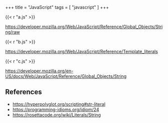 +++
title = "JavaScript"
tags = [ "javascript" ]
+++

{{< r "a.js" >}}

<https://developer.mozilla.org/Web/JavaScript/Reference/Global_Objects/String/raw>

{{< r "b.js" >}}

<https://developer.mozilla.org/Web/JavaScript/Reference/Template_literals>

{{< r "c.js" >}}

<https://developer.mozilla.org/en-US/docs/Web/JavaScript/Reference/Global_Objects/String>

## References

- <https://hyperpolyglot.org/scripting#str-literal>
- <https://programming-idioms.org/idiom/24>
- <https://rosettacode.org/wiki/Literals/String>
